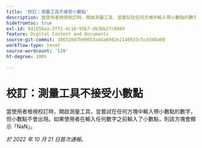 ```yaml
---
title: '校訂：測量工具不接受小數點'
description: 當使用者檢視校訂時，開啟測量工具，並嘗試在任何方塊中輸入帶小數點的數字，但小數點不會出現。如果使用者在輸入任何數字之前輸入了小數點，則該方塊會顯示 NaN。
hidefromtoc: true
exl-id: 841658aa-2ff2-4c10-95b7-db3bb27c9809
feature: Digital Content and Documents
source-git-commit: 386528d7b99053a4da6982e2140933c5cd348a08
workflow-type: tm+mt
source-wordcount: '110'
ht-degree: 100%

---
```


# 校訂：測量工具不接受小數點

<!--Requested article.This article is on the WF and WFP TOC. -->

當使用者檢視校訂時，開啟測量工具，並嘗試在任何方塊中輸入帶小數點的數字，但小數點不會出現。如果使用者在輸入任何數字之前輸入了小數點，則該方塊會顯示「NaN」。

_於 2022 年 10 月 21 日首次通報。_
